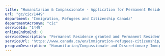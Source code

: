 ```yaml
---
title: "Humanitarian & Compassionate - Application for Permanent Residence"
url: "gc/cic/1449"
department: "Immigration, Refugees and Citizenship Canada"
departmentAcronym: "cic"
serviceId: "1449"
onlineEndtoEnd: 0
serviceDescription: "Permanent Residence granted and Permanent Resident card issued to an individual based on humanitarian and compassionate considerations."
serviceUrl: "https://www.canada.ca/en/immigration-refugees-citizenship/services/refugees/claim-protection-inside-canada/after-apply-next-steps/refusal-options/humanitarian-compassionate-grounds.html"
programDescription: "Humanitarian/Compassionate and Discretionary Immigration"
---
```

